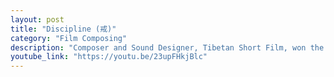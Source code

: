 ```yaml
---
layout: post
title: "Discipline (戒)"
category: "Film Composing"
description: "Composer and Sound Designer, Tibetan Short Film, won the Danny Award for Best Sound Design 2022."
youtube_link: "https://youtu.be/23upFHkjBlc"
---
```



